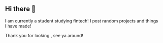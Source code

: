 ## Hi there 👋
I am currently a student studying fintech! I post random projects and things I have made!

Thank you for looking , see ya around!
